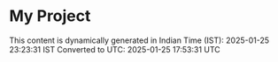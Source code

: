 # My Project

This content is dynamically generated in Indian Time (IST): 2025-01-25 23:23:31 IST
Converted to UTC: 2025-01-25 17:53:31 UTC

